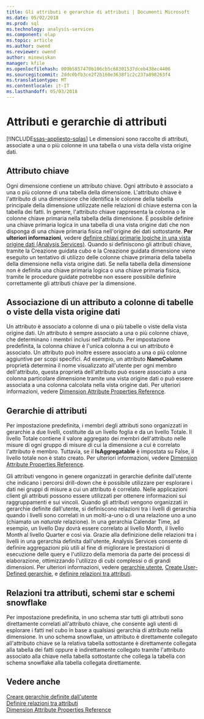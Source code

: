 ```yaml
---
title: Gli attributi e gerarchie di attributi | Documenti Microsoft
ms.date: 05/02/2018
ms.prod: sql
ms.technology: analysis-services
ms.component: olap
ms.topic: article
ms.author: owend
ms.reviewer: owend
author: minewiskan
manager: kfile
ms.openlocfilehash: 009b5857470b106cb5c68301537dceb438ec4406
ms.sourcegitcommit: 2ddc0bfb3ce2f2b160e3638f1c2c237a898263f4
ms.translationtype: MT
ms.contentlocale: it-IT
ms.lasthandoff: 05/03/2018
---
```

# <a name="attributes-and-attribute-hierarchies"></a>Attributi e gerarchie di attributi
[!INCLUDE[ssas-appliesto-sqlas](../../includes/ssas-appliesto-sqlas.md)]
  Le dimensioni sono raccolte di attributi, associate a una o più colonne in una tabella o una vista della vista origine dati.  
  
## <a name="key-attribute"></a>Attributo chiave  
 Ogni dimensione contiene un attributo chiave. Ogni attributo è associato a una o più colonne di una tabella della dimensione. L'attributo chiave è l'attributo di una dimensione che identifica le colonne della tabella principale della dimensione utilizzate nelle relazioni di chiave esterna con la tabella dei fatti. In genere, l'attributo chiave rappresenta la colonna o le colonne chiave primaria nella tabella della dimensione. È possibile definire una chiave primaria logica in una tabella di una vista origine dati che non disponga di una chiave primaria fisica nell'origine dei dati sottostante. **Per ulteriori informazioni**, vedere [definire chiavi primarie logiche in una vista origine dati &#40;Analysis Services&#41;](../../analysis-services/multidimensional-models/define-logical-primary-keys-in-a-data-source-view-analysis-services.md). Quando si definiscono gli attributi chiave, tramite la Creazione guidata cubo e la Creazione guidata dimensione viene eseguito un tentativo di utilizzo delle colonne chiave primaria della tabella della dimensione nella vista origine dati. Se nella tabella della dimensione non è definita una chiave primaria logica o una chiave primaria fisica, tramite le procedure guidate potrebbe non essere possibile definire correttamente gli attributi chiave per la dimensione.  
  
## <a name="binding-an-attribute-to-columns-in-data-source-view-tables-or-views"></a>Associazione di un attributo a colonne di tabelle o viste della vista origine dati  
 Un attributo è associato a colonne di una o più tabelle o viste della vista origine dati. Un attributo è sempre associato a una o più colonne chiave, che determinano i membri inclusi nell'attributo. Per impostazione predefinita, la colonna chiave è l'unica colonna a cui un attributo è associato. Un attributo può inoltre essere associato a una o più colonne aggiuntive per scopi specifici. Ad esempio, un attributo **NameColumn** proprietà determina il nome visualizzato all'utente per ogni membro dell'attributo, questa proprietà dell'attributo può essere associato a una colonna particolare dimensione tramite una vista origine dati o può essere associata a una colonna calcolata nella vista origine dati. Per ulteriori informazioni, vedere [Dimension Attribute Properties Reference](../../analysis-services/multidimensional-models/dimension-attribute-properties-reference.md).  
  
## <a name="attribute-hierarchies"></a>Gerarchie di attributi  
 Per impostazione predefinita, i membri degli attributi sono organizzati in gerarchie a due livelli, costituite da un livello foglia e da un livello Totale. Il livello Totale contiene il valore aggregato dei membri dell'attributo nelle misure di ogni gruppo di misure di cui la dimensione a cui è correlato l'attributo è membro. Tuttavia, se il **IsAggregatable** è impostata su False, il livello totale non è stato creato. Per ulteriori informazioni, vedere [Dimension Attribute Properties Reference](../../analysis-services/multidimensional-models/dimension-attribute-properties-reference.md).  
  
 Gli attributi vengono in genere organizzati in gerarchie definite dall'utente che indicano i percorsi drill-down che è possibile utilizzare per esplorare i dati nei gruppi di misure a cui un attributo è correlato. Nelle applicazioni client gli attributi possono essere utilizzati per ottenere informazioni sui raggruppamenti e sui vincoli. Quando gli attributi vengono organizzati in gerarchie definite dall'utente, si definiscono relazioni tra i livelli di gerarchia quando i livelli sono correlati in un molti-a-uno o di una relazione uno a uno (chiamato un *naturale* relazione). In una gerarchia Calendar Time, ad esempio, un livello Day dovrà essere correlato al livello Month, il livello Month al livello Quarter e così via. Grazie alla definizione delle relazioni tra i livelli in una gerarchia definita dall'utente, Analysis Services consente di definire aggregazioni più utili al fine di migliorare le prestazioni di esecuzione delle query e l'utilizzo della memoria da parte dei processi di elaborazione, ottimizzando l'utilizzo di cubi complessi o di grandi dimensioni. Per ulteriori informazioni, vedere [gerarchie utente](../../analysis-services/multidimensional-models-olap-logical-dimension-objects/user-hierarchies.md), [Create User-Defined gerarchie](../../analysis-services/multidimensional-models/user-defined-hierarchies-create.md), e [definire relazioni tra attributi](../../analysis-services/multidimensional-models/attribute-relationships-define.md).  
  
## <a name="attribute-relationships-star-schemas-and-snowflake-schemas"></a>Relazioni tra attributi, schemi star e schemi snowflake  
 Per impostazione predefinita, in uno schema star tutti gli attributi sono direttamente correlati all'attributo chiave, che consente agli utenti di esplorare i fatti nel cubo in base a qualsiasi gerarchia di attributo nella dimensione. In uno schema snowflake, un attributo è direttamente collegato all'attributo chiave se la relativa tabella sottostante è direttamente collegata alla tabella dei fatti oppure è indirettamente collegato tramite l'attributo associato alla chiave nella tabella sottostante che collega la tabella con schema snowflake alla tabella collegata direttamente.  
  
## <a name="see-also"></a>Vedere anche  
 [Creare gerarchie definite dall'utente](../../analysis-services/multidimensional-models/user-defined-hierarchies-create.md)   
 [Definire relazioni tra attributi](../../analysis-services/multidimensional-models/attribute-relationships-define.md)   
 [Dimension Attribute Properties Reference](../../analysis-services/multidimensional-models/dimension-attribute-properties-reference.md)  
  
  

